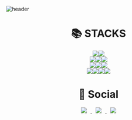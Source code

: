 ![header](https://capsule-render.vercel.app/api?type=wave&color=auto&height=300&section=header&text=Hello%20duk%20👋&fontSize=90)


<div align=center><h1>📚 STACKS</h1></div>

<div align=center>
<img src="https://img.shields.io/badge/JAVA-007396?style=for-the-badge&logo=java&logoColor=white"><img src="https://img.shields.io/badge/Spring-6DB33F?style=for-the-badge&logo=Spring&logoColor=white"><br>
<img src="https://img.shields.io/badge/oracle-F80000?style=for-the-badge&logo=oracle&logoColor=white"><img src="https://img.shields.io/badge/mysql-4479A1?style=for-the-badge&logo=mysql&logoColor=white"><img src="https://img.shields.io/badge/mariaDB-003545?style=for-the-badge&logo=mariaDB&logoColor=white"><br>
<img src="https://img.shields.io/badge/javascript-F7DF1E?style=for-the-badge&logo=javascript&logoColor=black"><img src="https://img.shields.io/badge/html-E34F26?style=for-the-badge&logo=html5&logoColor=white"><img src="https://img.shields.io/badge/css-1572B6?style=for-the-badge&logo=css3&logoColor=white"><br>
<img src="https://img.shields.io/badge/github-181717?style=for-the-badge&logo=github&logoColor=white"><img src="https://img.shields.io/badge/linux-FCC624?style=for-the-badge&logo=linux&logoColor=black"><img src="https://img.shields.io/badge/aws-232F3E?style=for-the-badge&logo=aws&logoColor=white"><img src="https://img.shields.io/badge/apache tomcat-F8DC75?style=for-the-badge&logo=apachetomcat&logoColor=white"><br>
</div>

<div align=center><h1>🤙 Social</h1></div>

<div align=center>
<a href="https://dukkoong.tistory.com/" target="_blank">
    <img 
        src="http://img.shields.io/badge/-Tech%20Blog-655ced?style=flat&logo=github&link=https://dukkoong.tistory.com/"
        style="height : auto; margin-left : 10px; margin-right : 10px;"/>
</a> <a href="https://instagram.com/duk_koong" target="_blank">
    <img 
        src="http://img.shields.io/badge/-Instagram-black?style=flat&logo=Instagram&link=https://instagram.com/duk_koong/"
        style="height : auto; margin-left : 10px; margin-right : 10px;"/>
</a> <a href="mailto:dukkoong@gmail.com" target="_blank">
    <img 
        src="https://img.shields.io/badge/Gmail-d14836?style=flat-square&logo=Gmail&logoColor=white&link=mailto:dukkoong@gmail.com"
        style="height : auto; margin-left : 10px; margin-right : 10px;"/>
</a>
</div>
